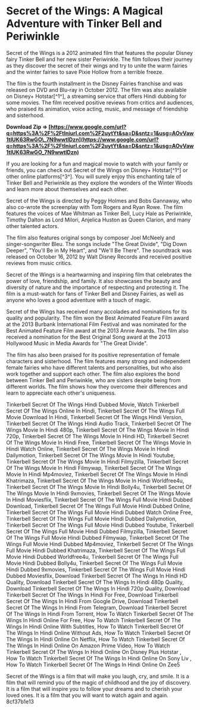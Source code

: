 # Secret of the Wings: A Magical Adventure with Tinker Bell and Periwinkle
 
Secret of the Wings is a 2012 animated film that features the popular Disney fairy Tinker Bell and her new sister Periwinkle. The film follows their journey as they discover the secret of their wings and try to unite the warm fairies and the winter fairies to save Pixie Hollow from a terrible freeze.
 
The film is the fourth installment in the Disney Fairies franchise and was released on DVD and Blu-ray in October 2012. The film was also available on Disney+ Hotstar[^1^], a streaming service that offers Hindi dubbing for some movies. The film received positive reviews from critics and audiences, who praised its animation, voice acting, music, and message of friendship and sisterhood.
 
**Download Zip ⇒ [https://www.google.com/url?q=https%3A%2F%2Ftlniurl.com%2F2uytYt&sa=D&sntz=1&usg=AOvVaw1tIUK63RwGO\_7N9wwtIDzn](https://www.google.com/url?q=https%3A%2F%2Ftlniurl.com%2F2uytYt&sa=D&sntz=1&usg=AOvVaw1tIUK63RwGO_7N9wwtIDzn)**


 
If you are looking for a fun and magical movie to watch with your family or friends, you can check out Secret of the Wings on Disney+ Hotstar[^1^] or other online platforms[^3^]. You will surely enjoy this enchanting tale of Tinker Bell and Periwinkle as they explore the wonders of the Winter Woods and learn more about themselves and each other.

Secret of the Wings is directed by Peggy Holmes and Bobs Gannaway, who also co-wrote the screenplay with Tom Rogers and Ryan Rowe. The film features the voices of Mae Whitman as Tinker Bell, Lucy Hale as Periwinkle, Timothy Dalton as Lord Milori, Anjelica Huston as Queen Clarion, and many other talented actors.
 
The film also features original songs by composer Joel McNeely and singer-songwriter Bleu. The songs include "The Great Divide", "Dig Down Deeper", "You'll Be in My Heart", and "We'll Be There". The soundtrack was released on October 16, 2012 by Walt Disney Records and received positive reviews from music critics.
 
Secret of the Wings is a heartwarming and inspiring film that celebrates the power of love, friendship, and family. It also showcases the beauty and diversity of nature and the importance of respecting and protecting it. The film is a must-watch for fans of Tinker Bell and Disney Fairies, as well as anyone who loves a good adventure with a touch of magic.

Secret of the Wings has received many accolades and nominations for its quality and popularity. The film won the Best Animated Feature Film award at the 2013 Burbank International Film Festival and was nominated for the Best Animated Feature Film award at the 2013 Annie Awards. The film also received a nomination for the Best Original Song award at the 2013 Hollywood Music in Media Awards for "The Great Divide".
 
The film has also been praised for its positive representation of female characters and sisterhood. The film features many strong and independent female fairies who have different talents and personalities, but who also work together and support each other. The film also explores the bond between Tinker Bell and Periwinkle, who are sisters despite being from different worlds. The film shows how they overcome their differences and learn to appreciate each other's uniqueness.
 
Tinkerbell Secret Of The Wings Hindi Dubbed Movie,  Watch Tinkerbell Secret Of The Wings Online In Hindi,  Tinkerbell Secret Of The Wings Full Movie Download In Hindi,  Tinkerbell Secret Of The Wings Hindi Version,  Tinkerbell Secret Of The Wings Hindi Audio Track,  Tinkerbell Secret Of The Wings Movie In Hindi 480p,  Tinkerbell Secret Of The Wings Movie In Hindi 720p,  Tinkerbell Secret Of The Wings Movie In Hindi HD,  Tinkerbell Secret Of The Wings Movie In Hindi Free,  Tinkerbell Secret Of The Wings Movie In Hindi Watch Online,  Tinkerbell Secret Of The Wings Movie In Hindi Dailymotion,  Tinkerbell Secret Of The Wings Movie In Hindi Youtube,  Tinkerbell Secret Of The Wings Movie In Hindi Filmyzilla,  Tinkerbell Secret Of The Wings Movie In Hindi Filmywap,  Tinkerbell Secret Of The Wings Movie In Hindi Mp4moviez,  Tinkerbell Secret Of The Wings Movie In Hindi Khatrimaza,  Tinkerbell Secret Of The Wings Movie In Hindi Worldfree4u,  Tinkerbell Secret Of The Wings Movie In Hindi Bolly4u,  Tinkerbell Secret Of The Wings Movie In Hindi 9xmovies,  Tinkerbell Secret Of The Wings Movie In Hindi Moviesflix,  Tinkerbell Secret Of The Wings Full Movie Hindi Dubbed Download,  Tinkerbell Secret Of The Wings Full Movie Hindi Dubbed Online,  Tinkerbell Secret Of The Wings Full Movie Hindi Dubbed Watch Online Free,  Tinkerbell Secret Of The Wings Full Movie Hindi Dubbed Dailymotion,  Tinkerbell Secret Of The Wings Full Movie Hindi Dubbed Youtube,  Tinkerbell Secret Of The Wings Full Movie Hindi Dubbed Filmyzilla,  Tinkerbell Secret Of The Wings Full Movie Hindi Dubbed Filmywap,  Tinkerbell Secret Of The Wings Full Movie Hindi Dubbed Mp4moviez,  Tinkerbell Secret Of The Wings Full Movie Hindi Dubbed Khatrimaza,  Tinkerbell Secret Of The Wings Full Movie Hindi Dubbed Worldfree4u,  Tinkerbell Secret Of The Wings Full Movie Hindi Dubbed Bolly4u,  Tinkerbell Secret Of The Wings Full Movie Hindi Dubbed 9xmovies,  Tinkerbell Secret Of The Wings Full Movie Hindi Dubbed Moviesflix,  Download Tinkerbell Secret Of The Wings In Hindi HD Quality,  Download Tinkerbell Secret Of The Wings In Hindi 480p Quality,  Download Tinkerbell Secret Of The Wings In Hindi 720p Quality,  Download Tinkerbell Secret Of The Wings In Hindi For Free,  Download Tinkerbell Secret Of The Wings In Hindi From Google Drive,  Download Tinkerbell Secret Of The Wings In Hindi From Telegram,  Download Tinkerbell Secret Of The Wings In Hindi From Torrent,  How To Watch Tinkerbell Secret Of The Wings In Hindi Online For Free,  How To Watch Tinkerbell Secret Of The Wings In Hindi Online With Subtitles,  How To Watch Tinkerbell Secret Of The Wings In Hindi Online Without Ads,  How To Watch Tinkerbell Secret Of The Wings In Hindi Online On Netflix,  How To Watch Tinkerbell Secret Of The Wings In Hindi Online On Amazon Prime Video,  How To Watch Tinkerbell Secret Of The Wings In Hindi Online On Disney Plus Hotstar ,  How To Watch Tinkerbell Secret Of The Wings In Hindi Online On Sony Liv ,  How To Watch Tinkerbell Secret Of The Wings In Hindi Online On Zee5
 
Secret of the Wings is a film that will make you laugh, cry, and smile. It is a film that will remind you of the magic of childhood and the joy of discovery. It is a film that will inspire you to follow your dreams and to cherish your loved ones. It is a film that you will want to watch again and again.
 8cf37b1e13
 
